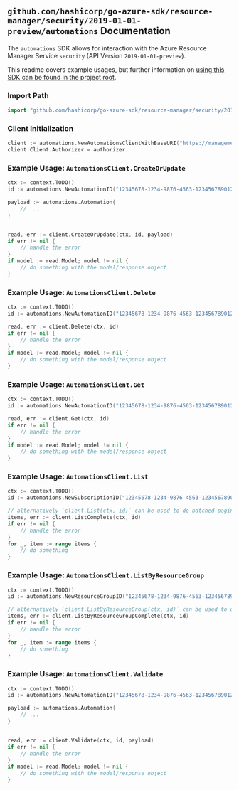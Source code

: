 
## `github.com/hashicorp/go-azure-sdk/resource-manager/security/2019-01-01-preview/automations` Documentation

The `automations` SDK allows for interaction with the Azure Resource Manager Service `security` (API Version `2019-01-01-preview`).

This readme covers example usages, but further information on [using this SDK can be found in the project root](https://github.com/hashicorp/go-azure-sdk/tree/main/docs).

### Import Path

```go
import "github.com/hashicorp/go-azure-sdk/resource-manager/security/2019-01-01-preview/automations"
```


### Client Initialization

```go
client := automations.NewAutomationsClientWithBaseURI("https://management.azure.com")
client.Client.Authorizer = authorizer
```


### Example Usage: `AutomationsClient.CreateOrUpdate`

```go
ctx := context.TODO()
id := automations.NewAutomationID("12345678-1234-9876-4563-123456789012", "example-resource-group", "automationValue")

payload := automations.Automation{
	// ...
}


read, err := client.CreateOrUpdate(ctx, id, payload)
if err != nil {
	// handle the error
}
if model := read.Model; model != nil {
	// do something with the model/response object
}
```


### Example Usage: `AutomationsClient.Delete`

```go
ctx := context.TODO()
id := automations.NewAutomationID("12345678-1234-9876-4563-123456789012", "example-resource-group", "automationValue")

read, err := client.Delete(ctx, id)
if err != nil {
	// handle the error
}
if model := read.Model; model != nil {
	// do something with the model/response object
}
```


### Example Usage: `AutomationsClient.Get`

```go
ctx := context.TODO()
id := automations.NewAutomationID("12345678-1234-9876-4563-123456789012", "example-resource-group", "automationValue")

read, err := client.Get(ctx, id)
if err != nil {
	// handle the error
}
if model := read.Model; model != nil {
	// do something with the model/response object
}
```


### Example Usage: `AutomationsClient.List`

```go
ctx := context.TODO()
id := automations.NewSubscriptionID("12345678-1234-9876-4563-123456789012")

// alternatively `client.List(ctx, id)` can be used to do batched pagination
items, err := client.ListComplete(ctx, id)
if err != nil {
	// handle the error
}
for _, item := range items {
	// do something
}
```


### Example Usage: `AutomationsClient.ListByResourceGroup`

```go
ctx := context.TODO()
id := automations.NewResourceGroupID("12345678-1234-9876-4563-123456789012", "example-resource-group")

// alternatively `client.ListByResourceGroup(ctx, id)` can be used to do batched pagination
items, err := client.ListByResourceGroupComplete(ctx, id)
if err != nil {
	// handle the error
}
for _, item := range items {
	// do something
}
```


### Example Usage: `AutomationsClient.Validate`

```go
ctx := context.TODO()
id := automations.NewAutomationID("12345678-1234-9876-4563-123456789012", "example-resource-group", "automationValue")

payload := automations.Automation{
	// ...
}


read, err := client.Validate(ctx, id, payload)
if err != nil {
	// handle the error
}
if model := read.Model; model != nil {
	// do something with the model/response object
}
```
